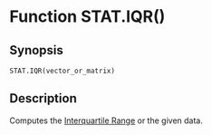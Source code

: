 # Function STAT.IQR()

## Synopsis

```
STAT.IQR(vector_or_matrix)
```

## Description

Computes the [Interquartile Range](https://en.wikipedia.org/wiki/Interquartile_range) or the given data.

